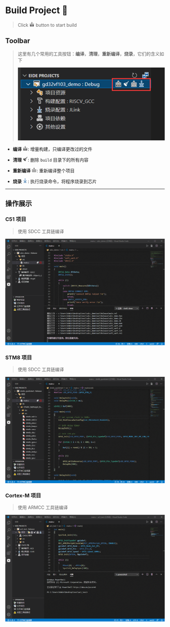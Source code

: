# Build Project 🔨

> Click <img width="16px" bor src="../img/build.svg"> button to start build

## Toolbar

> 这里有几个常用的工具按钮：**编译**，**清理**，**重新编译**，**烧录**，它们的含义如下
> 
> ![](../img/prj_toolbar.png)

- **编译 <img width="16px" bor src="../img/build.svg">**: 增量构建，只编译更改过的文件
  
- **清理 <img width="16px" bor src="../img/clean.svg">**: 删除 `build` 目录下的所有内容
  
- **重新编译 <img width="16px" bor src="../img/rebuild.svg">**: 重新编译整个项目

- **烧录 <img width="16px" bor src="../img/download.svg">**: 执行烧录命令，将程序烧录到芯片

***

## 操作展示

### C51 项目

> 使用 SDCC 工具链编译

![sdcc build](../img/sdcc_build.gif)

### STM8 项目

> 使用 SDCC 工具链编译

![stm8 build](../img/stm8_build.gif)

### Cortex-M 项目

> 使用 ARMCC 工具链编译

![armcc build](../img/armcc_build.gif)
